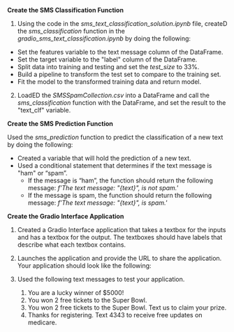 **Create the SMS Classification Function**

1. Using the code in the *sms_text_classification_solution.ipynb* file, createD the *sms_classification* function in the *gradio_sms_text_classification.ipynb* by doing the following:
* Set the features variable to the text message column of the DataFrame.
* Set the target variable to the "label" column of the DataFrame.
* Split data into training and testing and set the *test_size* to 33%.
* Build a pipeline to transform the test set to compare to the training set.
* Fit the model to the transformed training data and return model.

2. LoadED the *SMSSpamCollection.csv* into a DataFrame and call the *sms_classification* function with the DataFrame, and set the result to the "text_clf" variable.

**Create the SMS Prediction Function**

Used the *sms_prediction* function to predict the classification of a new text by doing the following:
* Created a variable that will hold the prediction of a new text.
* Used a conditional statement that determines if the text message is "ham" or “spam”.
    * If the message is “ham”, the function should return the following message: *f'The text message: "{text}", is not spam.'*
    * If the message is spam, the function should return the following message: *f'The text message: "{text}", is spam.'*

**Create the Gradio Interface Application**

1. Created a Gradio Interface application that takes a textbox for the inputs and has a textbox for the output. The textboxes should have labels that describe what each textbox contains.
2. Launches the application and provide the URL to share the application. Your application should look like the following:
3. Used the following text messages to test your application.

    1. You are a lucky winner of $5000!
    2. You won 2 free tickets to the Super Bowl.
    3. You won 2 free tickets to the Super Bowl. Text us to claim your prize.
    4. Thanks for registering. Text 4343 to receive free updates on medicare.

